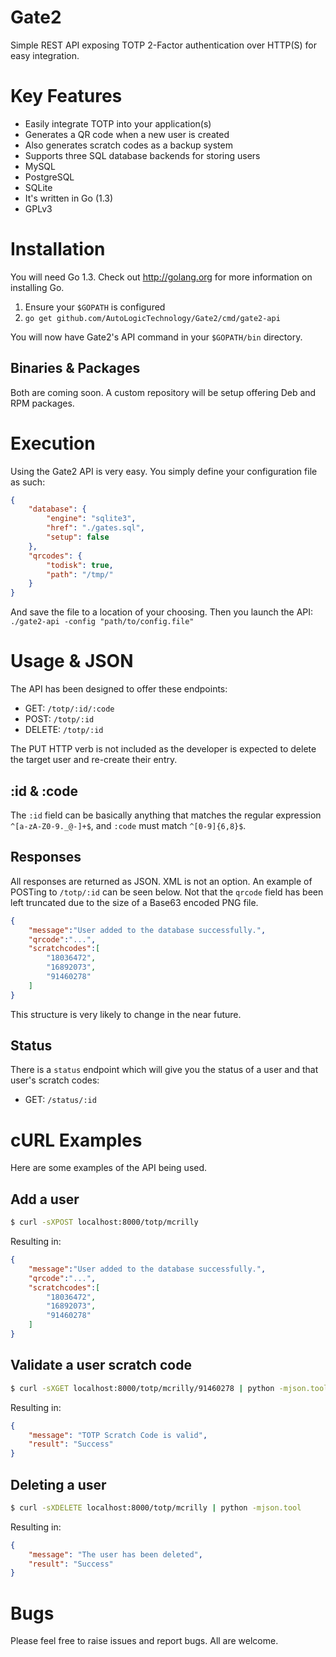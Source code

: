 # Gate2

Simple REST API exposing TOTP 2-Factor authentication over HTTP(S) for easy integration.

# Key Features

* Easily integrate TOTP into your application(s)
* Generates a QR code when a new user is created
* Also generates scratch codes as a backup system
* Supports three SQL database backends for storing users
 * MySQL
 * PostgreSQL
 * SQLite
* It's written in Go (1.3)
* GPLv3

# Installation

You will need Go 1.3. Check out http://golang.org for more information on installing Go.

1. Ensure your `$GOPATH` is configured
1. `go get github.com/AutoLogicTechnology/Gate2/cmd/gate2-api`

You will now have Gate2's API command in your `$GOPATH/bin` directory.

## Binaries & Packages

Both are coming soon. A custom repository will be setup offering Deb and RPM packages.

# Execution

Using the Gate2 API is very easy. You simply define your configuration file as such:

```json
{
    "database": {
        "engine": "sqlite3",
        "href": "./gates.sql",
        "setup": false
    },
    "qrcodes": {
    	"todisk": true,
    	"path": "/tmp/"
    }
}
```

And save the file to a location of your choosing. Then you launch the API: `./gate2-api -config "path/to/config.file"`

# Usage & JSON 

The API has been designed to offer these endpoints:

* GET: `/totp/:id/:code`
* POST: `/totp/:id`
* DELETE: `/totp/:id`

The PUT HTTP verb is not included as the developer is expected to delete the target user and re-create their entry.

## :id & :code

The `:id` field can be basically anything that matches the regular expression `^[a-zA-Z0-9._@-]+$`, and `:code` must match `^[0-9]{6,8}$`.

## Responses

All responses are returned as JSON. XML is not an option. An example of POSTing to `/totp/:id` can be seen below. Not that the `qrcode` field has been left truncated due to the size of a Base63 encoded PNG file.

```json
{
	"message":"User added to the database successfully.",
	"qrcode":"...",
	"scratchcodes":[
		"18036472",
		"16892073",
		"91460278"
	]
}
```

This structure is very likely to change in the near future.

## Status

There is a `status` endpoint which will give you the status of a user and that user's scratch codes:

* GET: `/status/:id`

# cURL Examples

Here are some examples of the API being used.

## Add a user

```bash
$ curl -sXPOST localhost:8000/totp/mcrilly
```

Resulting in:

```json
{
	"message":"User added to the database successfully.",
	"qrcode":"...",
	"scratchcodes":[
		"18036472",
		"16892073",
		"91460278"
	]
}
```

## Validate a user scratch code

```bash
$ curl -sXGET localhost:8000/totp/mcrilly/91460278 | python -mjson.tool
```

Resulting in:

```json
{
    "message": "TOTP Scratch Code is valid",
    "result": "Success"
}

```

## Deleting a user

```bash
$ curl -sXDELETE localhost:8000/totp/mcrilly | python -mjson.tool
```

Resulting in:

```json
{
    "message": "The user has been deleted",
    "result": "Success"
}
```

# Bugs

Please feel free to raise issues and report bugs. All are welcome.
